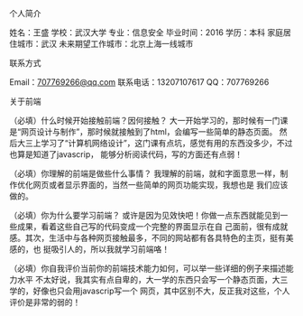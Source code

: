 个人简介

姓名：王盛 
学校：武汉大学
专业：信息安全
毕业时间：2016
学历：本科
家庭居住城市：武汉
未来期望工作城市：北京上海一线城市

联系方式

Email：707769266@qq.com 
联系电话：13207107617 
QQ：707769266

关于前端

（必填）什么时候开始接触前端？因何接触？
大一开始学习的，那时候有一门课是“网页设计与制作”，那时候就接触到了html，会编写一些简单的静态页面。
然后大三上学习了“计算机网络设计”，这门课有点坑，感觉有用的东西没多少，不过也算是知道了javascrip，
能够分析阅读代码，写的方面还有点弱！

（必填）你理解的前端是做些什么事情？
我理解的前端，就和字面意思一样，制作优化网页或者显示界面的，当然一些简单的网页功能实现，我想也是
我们应该做的。

（必填）你为什么要学习前端？
或许是因为见效快吧！你做一点东西就能见到一些成果，看着这些自己写的代码变成一个完整的界面显示在自
己面前，很有成就感。其次，生活中与各种网页接触最多，不同的网站都有各具特色的主页，挺有美感的，也
挺吸引人的，所以我就学习前端咯！

（必填）你自我评价当前你的前端技术能力如何，可以举一些详细的例子来描述能力水平
不太好说，我其实有点自卑的，大一学的东西只会写一个静态页面，大三学的，好像也只会用javascrip写一个
网页，其中区别不大，反正我对这些，个人评价是非常的弱的！
